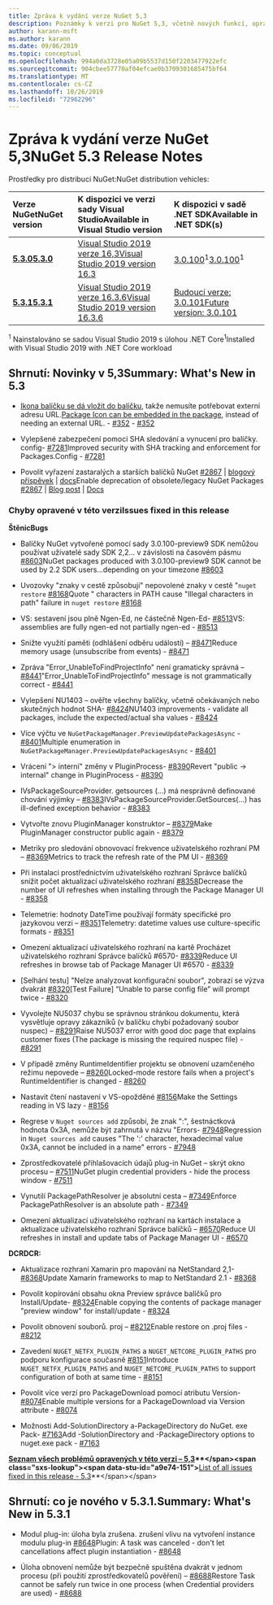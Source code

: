 ```yaml
---
title: Zpráva k vydání verze NuGet 5,3
description: Poznámky k verzi pro NuGet 5,3, včetně nových funkcí, oprav chyb a chcete odeslat obecnou.
author: karann-msft
ms.author: karann
ms.date: 09/06/2019
ms.topic: conceptual
ms.openlocfilehash: 994a0da3728e05a09b5537d150f2203477922efc
ms.sourcegitcommit: 904cbee57770af04efcae0b3709301685475bf64
ms.translationtype: MT
ms.contentlocale: cs-CZ
ms.lasthandoff: 10/26/2019
ms.locfileid: "72962296"
---
```

# <a name="nuget-53-release-notes"></a><span data-ttu-id="a9e74-103">Zpráva k vydání verze NuGet 5,3</span><span class="sxs-lookup"><span data-stu-id="a9e74-103">NuGet 5.3 Release Notes</span></span>

<span data-ttu-id="a9e74-104">Prostředky pro distribuci NuGet:</span><span class="sxs-lookup"><span data-stu-id="a9e74-104">NuGet distribution vehicles:</span></span>

| <span data-ttu-id="a9e74-105">Verze NuGet</span><span class="sxs-lookup"><span data-stu-id="a9e74-105">NuGet version</span></span> | <span data-ttu-id="a9e74-106">K dispozici ve verzi sady Visual Studio</span><span class="sxs-lookup"><span data-stu-id="a9e74-106">Available in Visual Studio version</span></span>| <span data-ttu-id="a9e74-107">K dispozici v sadě .NET SDK</span><span class="sxs-lookup"><span data-stu-id="a9e74-107">Available in .NET SDK(s)</span></span>|
|:---|:---|:---|
| [<span data-ttu-id="a9e74-108">**5.3.0**</span><span class="sxs-lookup"><span data-stu-id="a9e74-108">**5.3.0**</span></span>](https://nuget.org/downloads) | [<span data-ttu-id="a9e74-109">Visual Studio 2019 verze 16,3</span><span class="sxs-lookup"><span data-stu-id="a9e74-109">Visual Studio 2019 version 16.3</span></span>](https://visualstudio.microsoft.com/downloads/) | <span data-ttu-id="a9e74-110">[3.0.100](https://dotnet.microsoft.com/download/dotnet-core/3.0)<sup>1</sup></span><span class="sxs-lookup"><span data-stu-id="a9e74-110">[3.0.100](https://dotnet.microsoft.com/download/dotnet-core/3.0)<sup>1</sup></span></span> |
| [<span data-ttu-id="a9e74-111">**5.3.1**</span><span class="sxs-lookup"><span data-stu-id="a9e74-111">**5.3.1**</span></span>](https://nuget.org/downloads) | [<span data-ttu-id="a9e74-112">Visual Studio 2019 verze 16.3.6</span><span class="sxs-lookup"><span data-stu-id="a9e74-112">Visual Studio 2019 version 16.3.6</span></span>](https://visualstudio.microsoft.com/downloads/) | [<span data-ttu-id="a9e74-113">Budoucí verze: 3.0.101</span><span class="sxs-lookup"><span data-stu-id="a9e74-113">Future version: 3.0.101</span></span>](https://dotnet.microsoft.com/download/dotnet-core/3.0) |

<span data-ttu-id="a9e74-114"><sup>1</sup> Nainstalováno se sadou Visual Studio 2019 s úlohou .NET Core</span><span class="sxs-lookup"><span data-stu-id="a9e74-114"><sup>1</sup>Installed with Visual Studio 2019 with .NET Core workload</span></span>

## <a name="summary-whats-new-in-53"></a><span data-ttu-id="a9e74-115">Shrnutí: Novinky v 5,3</span><span class="sxs-lookup"><span data-stu-id="a9e74-115">Summary: What's New in 5.3</span></span>

* <span data-ttu-id="a9e74-116">[Ikona balíčku se dá vložit do balíčku](../reference/msbuild-targets.md#packing-an-icon-image-file), takže nemusíte potřebovat externí adresu URL.</span><span class="sxs-lookup"><span data-stu-id="a9e74-116">[Package Icon can be embedded in the package](../reference/msbuild-targets.md#packing-an-icon-image-file), instead of needing an external URL.</span></span><span data-ttu-id="a9e74-117"> - [#352](https://github.com/NuGet/Home/issues/352)</span><span class="sxs-lookup"><span data-stu-id="a9e74-117"> - [#352](https://github.com/NuGet/Home/issues/352)</span></span>

* <span data-ttu-id="a9e74-118">Vylepšené zabezpečení pomocí SHA sledování a vynucení pro balíčky. config- [#7281](https://github.com/NuGet/Home/issues/7281)</span><span class="sxs-lookup"><span data-stu-id="a9e74-118">Improved security with SHA tracking and enforcement for Packages.Config - [#7281](https://github.com/NuGet/Home/issues/7281)</span></span>

* <span data-ttu-id="a9e74-119">Povolit vyřazení zastaralých a starších balíčků NuGet [#2867](https://github.com/NuGet/Home/issues/2867) | [blogový příspěvek](https://devblogs.microsoft.com/nuget/deprecating-packages-on-nuget-org/) | [docs](https://docs.microsoft.com/en-us/nuget/nuget-org/deprecate-packages)</span><span class="sxs-lookup"><span data-stu-id="a9e74-119">Enable deprecation of obsolete/legacy NuGet Packages [#2867](https://github.com/NuGet/Home/issues/2867) | [Blog post](https://devblogs.microsoft.com/nuget/deprecating-packages-on-nuget-org/) | [Docs](https://docs.microsoft.com/en-us/nuget/nuget-org/deprecate-packages)</span></span>

### <a name="issues-fixed-in-this-release"></a><span data-ttu-id="a9e74-120">Chyby opravené v této verzi</span><span class="sxs-lookup"><span data-stu-id="a9e74-120">Issues fixed in this release</span></span>

<span data-ttu-id="a9e74-121">**Štěnic**</span><span class="sxs-lookup"><span data-stu-id="a9e74-121">**Bugs**</span></span>

* <span data-ttu-id="a9e74-122">Balíčky NuGet vytvořené pomocí sady 3.0.100-preview9 SDK nemůžou používat uživatelé sady SDK 2,2... v závislosti na časovém pásmu [#8603](https://github.com/NuGet/Home/issues/8603)</span><span class="sxs-lookup"><span data-stu-id="a9e74-122">NuGet packages produced with 3.0.100-preview9 SDK cannot be used by 2.2 SDK users...depending on your timezone [#8603](https://github.com/NuGet/Home/issues/8603)</span></span>

* <span data-ttu-id="a9e74-123">Uvozovky "znaky v cestě způsobují" nepovolené znaky v cestě "`nuget restore` [#8168](https://github.com/NuGet/Home/issues/8168)</span><span class="sxs-lookup"><span data-stu-id="a9e74-123">Quote " characters in PATH cause "Illegal characters in path" failure in `nuget restore` [#8168](https://github.com/NuGet/Home/issues/8168)</span></span>

* <span data-ttu-id="a9e74-124">VS: sestavení jsou plně Ngen-Ed, ne částečně Ngen-Ed- [#8513](https://github.com/NuGet/Home/issues/8513)</span><span class="sxs-lookup"><span data-stu-id="a9e74-124">VS: assemblies are fully ngen-ed not partially ngen-ed - [#8513](https://github.com/NuGet/Home/issues/8513)</span></span>

* <span data-ttu-id="a9e74-125">Snižte využití paměti (odhlášení odběru událostí) – [#8471](https://github.com/NuGet/Home/issues/8471)</span><span class="sxs-lookup"><span data-stu-id="a9e74-125">Reduce memory usage (unsubscribe from events) - [#8471](https://github.com/NuGet/Home/issues/8471)</span></span>

* <span data-ttu-id="a9e74-126">Zpráva "Error_UnableToFindProjectInfo" není gramaticky správná – [#8441](https://github.com/NuGet/Home/issues/8441)</span><span class="sxs-lookup"><span data-stu-id="a9e74-126">"Error_UnableToFindProjectInfo" message is not grammatically correct - [#8441](https://github.com/NuGet/Home/issues/8441)</span></span>

* <span data-ttu-id="a9e74-127">Vylepšení NU1403 – ověřte všechny balíčky, včetně očekávaných nebo skutečných hodnot SHA- [#8424](https://github.com/NuGet/Home/issues/8424)</span><span class="sxs-lookup"><span data-stu-id="a9e74-127">NU1403 improvements - validate all packages, include the expected/actual sha values - [#8424](https://github.com/NuGet/Home/issues/8424)</span></span>

* <span data-ttu-id="a9e74-128">Více výčtu ve `NuGetPackageManager.PreviewUpdatePackagesAsync` - [#8401](https://github.com/NuGet/Home/issues/8401)</span><span class="sxs-lookup"><span data-stu-id="a9e74-128">Multiple enumeration in `NuGetPackageManager.PreviewUpdatePackagesAsync` - [#8401](https://github.com/NuGet/Home/issues/8401)</span></span>

* <span data-ttu-id="a9e74-129">Vrácení "> interní" změny v PluginProcess- [#8390](https://github.com/NuGet/Home/issues/8390)</span><span class="sxs-lookup"><span data-stu-id="a9e74-129">Revert "public -> internal" change in PluginProcess - [#8390](https://github.com/NuGet/Home/issues/8390)</span></span>

* <span data-ttu-id="a9e74-130">IVsPackageSourceProvider. getsources (...) má nesprávně definované chování výjimky – [#8383](https://github.com/NuGet/Home/issues/8383)</span><span class="sxs-lookup"><span data-stu-id="a9e74-130">IVsPackageSourceProvider.GetSources(…) has ill-defined exception behavior - [#8383](https://github.com/NuGet/Home/issues/8383)</span></span>

* <span data-ttu-id="a9e74-131">Vytvořte znovu PluginManager konstruktor – [#8379](https://github.com/NuGet/Home/issues/8379)</span><span class="sxs-lookup"><span data-stu-id="a9e74-131">Make PluginManager constructor public again - [#8379](https://github.com/NuGet/Home/issues/8379)</span></span>

* <span data-ttu-id="a9e74-132">Metriky pro sledování obnovovací frekvence uživatelského rozhraní PM – [#8369](https://github.com/NuGet/Home/issues/8369)</span><span class="sxs-lookup"><span data-stu-id="a9e74-132">Metrics to track the refresh rate of the PM UI - [#8369](https://github.com/NuGet/Home/issues/8369)</span></span>

* <span data-ttu-id="a9e74-133">Při instalaci prostřednictvím uživatelského rozhraní Správce balíčků snížit počet aktualizací uživatelského rozhraní [#8358](https://github.com/NuGet/Home/issues/8358)</span><span class="sxs-lookup"><span data-stu-id="a9e74-133">Decrease the number of UI refreshes when installing through the Package Manager UI - [#8358](https://github.com/NuGet/Home/issues/8358)</span></span>

* <span data-ttu-id="a9e74-134">Telemetrie: hodnoty DateTime používají formáty specifické pro jazykovou verzi – [#8351](https://github.com/NuGet/Home/issues/8351)</span><span class="sxs-lookup"><span data-stu-id="a9e74-134">Telemetry:  datetime values use culture-specific formats - [#8351](https://github.com/NuGet/Home/issues/8351)</span></span>

* <span data-ttu-id="a9e74-135">Omezení aktualizací uživatelského rozhraní na kartě Procházet uživatelského rozhraní Správce balíčků #6570- [#8339](https://github.com/NuGet/Home/issues/8339)</span><span class="sxs-lookup"><span data-stu-id="a9e74-135">Reduce UI refreshes in browse tab of Package Manager UI #6570 - [#8339](https://github.com/NuGet/Home/issues/8339)</span></span>

* <span data-ttu-id="a9e74-136">[Selhání testu] "Nelze analyzovat konfigurační soubor", zobrazí se výzva dvakrát [#8320](https://github.com/NuGet/Home/issues/8320)</span><span class="sxs-lookup"><span data-stu-id="a9e74-136">[Test Failure] “Unable to parse config file” will prompt twice - [#8320](https://github.com/NuGet/Home/issues/8320)</span></span>

* <span data-ttu-id="a9e74-137">Vyvolejte NU5037 chybu se správnou stránkou dokumentu, která vysvětluje opravy zákazníků (v balíčku chybí požadovaný soubor nuspec) – [#8291](https://github.com/NuGet/Home/issues/8291)</span><span class="sxs-lookup"><span data-stu-id="a9e74-137">Raise NU5037 error with good doc page that explains customer fixes (The package is missing the required nuspec file) - [#8291](https://github.com/NuGet/Home/issues/8291)</span></span>

* <span data-ttu-id="a9e74-138">V případě změny RuntimeIdentifier projektu se obnovení uzamčeného režimu nepovede – [#8260](https://github.com/NuGet/Home/issues/8260)</span><span class="sxs-lookup"><span data-stu-id="a9e74-138">Locked-mode restore fails when a project's RuntimeIdentifier is changed - [#8260](https://github.com/NuGet/Home/issues/8260)</span></span>

* <span data-ttu-id="a9e74-139">Nastavit čtení nastavení v VS-opožděné [#8156](https://github.com/NuGet/Home/issues/8156)</span><span class="sxs-lookup"><span data-stu-id="a9e74-139">Make the Settings reading in VS lazy - [#8156](https://github.com/NuGet/Home/issues/8156)</span></span>

* <span data-ttu-id="a9e74-140">Regrese v `Nuget sources add` způsobí, že znak ":", šestnáctková hodnota 0x3A, nemůže být zahrnutá v názvu "Errors- [#7948](https://github.com/NuGet/Home/issues/7948)</span><span class="sxs-lookup"><span data-stu-id="a9e74-140">Regression in `Nuget sources add` causes "The ':' character, hexadecimal value 0x3A, cannot be included in a name" errors - [#7948](https://github.com/NuGet/Home/issues/7948)</span></span>

* <span data-ttu-id="a9e74-141">Zprostředkovatelé přihlašovacích údajů plug-in NuGet – skrýt okno procesu – [#7511](https://github.com/NuGet/Home/issues/7511)</span><span class="sxs-lookup"><span data-stu-id="a9e74-141">NuGet plugin credential providers - hide the process window - [#7511](https://github.com/NuGet/Home/issues/7511)</span></span>

* <span data-ttu-id="a9e74-142">Vynutilí PackagePathResolver je absolutní cesta – [#7349](https://github.com/NuGet/Home/issues/7349)</span><span class="sxs-lookup"><span data-stu-id="a9e74-142">Enforce PackagePathResolver is an absolute path - [#7349](https://github.com/NuGet/Home/issues/7349)</span></span>

* <span data-ttu-id="a9e74-143">Omezení aktualizací uživatelského rozhraní na kartách instalace a aktualizace uživatelského rozhraní Správce balíčků – [#6570](https://github.com/NuGet/Home/issues/6570)</span><span class="sxs-lookup"><span data-stu-id="a9e74-143">Reduce UI refreshes in install and update tabs of Package Manager UI - [#6570](https://github.com/NuGet/Home/issues/6570)</span></span>

<span data-ttu-id="a9e74-144">**DCR**</span><span class="sxs-lookup"><span data-stu-id="a9e74-144">**DCR:**</span></span>

* <span data-ttu-id="a9e74-145">Aktualizace rozhraní Xamarin pro mapování na NetStandard 2,1- [#8368](https://github.com/NuGet/Home/issues/8368)</span><span class="sxs-lookup"><span data-stu-id="a9e74-145">Update Xamarin frameworks to map to NetStandard 2.1 - [#8368](https://github.com/NuGet/Home/issues/8368)</span></span>

* <span data-ttu-id="a9e74-146">Povolit kopírování obsahu okna Preview správce balíčků pro Install/Update- [#8324](https://github.com/NuGet/Home/issues/8324)</span><span class="sxs-lookup"><span data-stu-id="a9e74-146">Enable copying the contents of package manager "preview window" for install/update - [#8324](https://github.com/NuGet/Home/issues/8324)</span></span>

* <span data-ttu-id="a9e74-147">Povolit obnovení souborů. proj – [#8212](https://github.com/NuGet/Home/issues/8212)</span><span class="sxs-lookup"><span data-stu-id="a9e74-147">Enable restore on .proj files - [#8212](https://github.com/NuGet/Home/issues/8212)</span></span>

* <span data-ttu-id="a9e74-148">Zavedení `NUGET_NETFX_PLUGIN_PATHS` a `NUGET_NETCORE_PLUGIN_PATHS` pro podporu konfigurace současně [#8151](https://github.com/NuGet/Home/issues/8151)</span><span class="sxs-lookup"><span data-stu-id="a9e74-148">Introduce `NUGET_NETFX_PLUGIN_PATHS` and `NUGET_NETCORE_PLUGIN_PATHS` to support configuration of both at same time - [#8151](https://github.com/NuGet/Home/issues/8151)</span></span>

* <span data-ttu-id="a9e74-149">Povolit více verzí pro PackageDownload pomocí atributu Version- [#8074](https://github.com/NuGet/Home/issues/8074)</span><span class="sxs-lookup"><span data-stu-id="a9e74-149">Enable multiple versions for a PackageDownload via Version attribute - [#8074](https://github.com/NuGet/Home/issues/8074)</span></span>

* <span data-ttu-id="a9e74-150">Možnosti Add-SolutionDirectory a-PackageDirectory do NuGet. exe Pack- [#7163](https://github.com/NuGet/Home/issues/7163)</span><span class="sxs-lookup"><span data-stu-id="a9e74-150">Add -SolutionDirectory and -PackageDirectory options to nuget.exe pack - [#7163](https://github.com/NuGet/Home/issues/7163)</span></span>

<span data-ttu-id="a9e74-151">**[Seznam všech problémů opravených v této verzi – 5,3](https://github.com/nuget/home/issues?q=is%3Aissue+is%3Aclosed+milestone%3A%225.3")**</span><span class="sxs-lookup"><span data-stu-id="a9e74-151">**[List of all issues fixed in this release - 5.3](https://github.com/nuget/home/issues?q=is%3Aissue+is%3Aclosed+milestone%3A%225.3")**</span></span>

## <a name="summary-whats-new-in-531"></a><span data-ttu-id="a9e74-152">Shrnutí: co je nového v 5.3.1.</span><span class="sxs-lookup"><span data-stu-id="a9e74-152">Summary: What's New in 5.3.1</span></span>

* <span data-ttu-id="a9e74-153">Modul plug-in: úloha byla zrušena. zrušení vlivu na vytvoření instance modulu plug-in [#8648](https://github.com/NuGet/Home/issues/8648)</span><span class="sxs-lookup"><span data-stu-id="a9e74-153">Plugin: A task was canceled - don't let cancellations affect plugin instantiation - [#8648](https://github.com/NuGet/Home/issues/8648)</span></span>

* <span data-ttu-id="a9e74-154">Úloha obnovení nemůže být bezpečně spuštěna dvakrát v jednom procesu (při použití zprostředkovatelů pověření) – [#8688](https://github.com/NuGet/Home/issues/8688)</span><span class="sxs-lookup"><span data-stu-id="a9e74-154">Restore Task cannot be safely run twice in one process (when Credential providers are used) - [#8688](https://github.com/NuGet/Home/issues/8688)</span></span>
